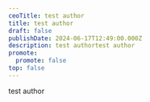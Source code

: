 ```yaml
---
ceoTitle: test author
title: test author
draft: false
publishDate: 2024-06-17T12:49:00.000Z
description: test authortest author
promote:
  promote: false
top: false
---
```

test author
